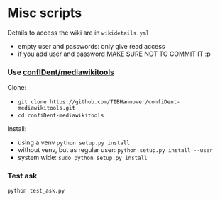 # Misc scripts

Details to access the wiki are in `wikidetails.yml`
* empty user and passwords: only give read access
* if you add user and password MAKE SURE NOT TO COMMIT IT :p
   
### Use [confIDent/mediawikitools](https://github.com/TIBHannover/confiDent-mediawikitools/)
Clone:
* `git clone https://github.com/TIBHannover/confiDent-mediawikitools.git`
* `cd confiDent-mediawikitools`

Install:
* using a venv `python setup.py install` 
* without venv, but as regular user: `python setup.py install --user` 
* system wide: `sudo python setup.py install`



### Test ask
`python test_ask.py`
